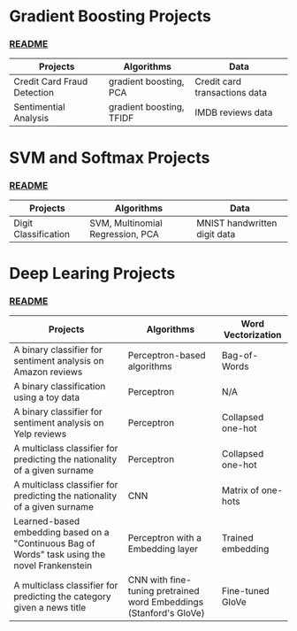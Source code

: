 # Gradient Boosting Projects 
### [README](https://github.com/houzhj/Machine_Learning/blob/main/README_gradient_boosting.md)

| **Projects**                | **Algorithms**           | **Data**     |
|-----------------------------|--------------------------|--------------|
| Credit Card Fraud Detection | gradient boosting, PCA   | Credit card transactions data|
| Sentimential Analysis       | gradient boosting, TFIDF | IMDB reviews data |

# SVM and Softmax Projects
### [README](https://github.com/houzhj/Machine_Learning/blob/main/README_SVM_Softmax.md)

| **Projects**                | **Algorithms**           | **Data**     |
|-----------------------------|--------------------------|--------------|
| Digit Classification | SVM, Multinomial Regression, PCA | MNIST handwritten digit data|



# Deep Learing Projects
### [README](https://github.com/houzhj/Machine_Learning/blob/main/README_deep_learning.md)


| **Projects**                | **Algorithms**           | **Word Vectorization**     |
|-----------------------------|--------------------------|--------------|
| A binary classifier for sentiment analysis on Amazon reviews | Perceptron-based algorithms   | Bag-of-Words       |
| A binary classification using a toy data                                                      | Perceptron                    | N/A                |
| A binary classifier for sentiment analysis on Yelp reviews             | Perceptron                    | Collapsed one-hot  |
| A multiclass classifier for predicting the nationality of a given surname                     | Perceptron                    | Collapsed one-hot  |
| A multiclass classifier for predicting the nationality of a given surname                     | CNN                           | Matrix of one-hots |
| Learned-based embedding based on a "Continuous Bag of Words" task using the novel Frankenstein     | Perceptron with a Embedding layer      | Trained embedding |
| A multiclass classifier for predicting the category given a news title                     | CNN with fine-tuning pretrained word Embeddings (Stanford's GloVe)     |  Fine-tuned GloVe |

